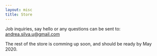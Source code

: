 ```yaml
---
layout: misc
title: Store
---
```


Job inquiries, say hello or any questions can be sent to: 
andrea.silva.u@gmail.com

The rest of the store is comming up soon, and should be ready by May 2020. 

